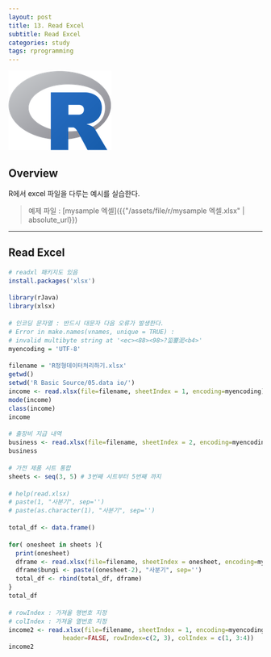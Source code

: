 ```yaml
---
layout: post
title: 13. Read Excel
subtitle: Read Excel
categories: study
tags: rprogramming
---
```


![r](/assets/img/logo/r-logo.png)

## Overview

R에서 excel 파일을 다루는 예시를 실습한다.

> 예제 파일 : [mysample 엑셀]({{"/assets/file/r/mysample 엑셀.xlsx" | absolute_url}})

*** 

## Read Excel

```R
# readxl 패키지도 있음
install.packages('xlsx')

library(rJava)
library(xlsx)

# 인코딩 문자열 : 반드시 대문자 다음 오류가 발생한다.
# Error in make.names(vnames, unique = TRUE) : 
# invalid multibyte string at '<ec><88><98>?낆뾽泥<b4>'
myencoding = 'UTF-8'

filename = 'R정형데이터처리하기.xlsx'
getwd()
setwd('R Basic Source/05.data io/')
income <- read.xlsx(file=filename, sheetIndex = 1, encoding=myencoding)
mode(income)
class(income)
income

# 출장비 지급 내역
business <- read.xlsx(file=filename, sheetIndex = 2, encoding=myencoding)
business

# 가전 제품 시트 통합
sheets <- seq(3, 5) # 3번째 시트부터 5번째 까지

# help(read.xlsx)
# paste(1, "사분기", sep='')
# paste(as.character(1), "사분기", sep='')

total_df <- data.frame()

for( onesheet in sheets ){
  print(onesheet)
  dframe <- read.xlsx(file=filename, sheetIndex = onesheet, encoding=myencoding)
  dframe$bungi <- paste((onesheet-2), "사분기", sep='')
  total_df <- rbind(total_df, dframe)
}
total_df

# rowIndex : 가져올 행번호 지정
# colIndex : 가져올 열번호 지정
income2 <- read.xlsx(file=filename, sheetIndex = 1, encoding=myencoding, 
               header=FALSE, rowIndex=c(2, 3), colIndex = c(1, 3:4))
income2
```